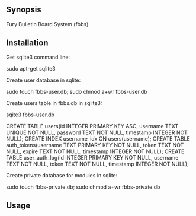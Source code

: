 ## Synopsis

Fury Bulletin Board System (fbbs).

## Installation

Get sqlite3 command line:

sudo apt-get sqlite3

Create user database in sqlite:

sudo touch fbbs-user.db; sudo chmod a+wr fbbs-user.db

Create users table in fbbs.db in sqlite3:

sqite3 fbbs-user.db
> 
CREATE TABLE users(id INTEGER PRIMARY KEY ASC, username TEXT UNIQUE NOT NULL, password TEXT NOT NULL, timestamp INTEGER NOT NULL);
CREATE INDEX username_idx ON users(username);
CREATE TABLE auth_tokens(username TEXT PRIMARY KEY NOT NULL, token TEXT NOT NULL, expire TEXT NOT NULL, timestamp INTEGER NOT NULL);
CREATE TABLE user_auth_log(id INTEGER PRIMARY KEY NOT NULL, username TEXT NOT NULL, token TEXT NOT NULL, timestamp INTEGER NOT NULL);

Create private database for modules in sqlite:

sudo touch fbbs-private.db; sudo chmod a+wr fbbs-private.db
 
## Usage



